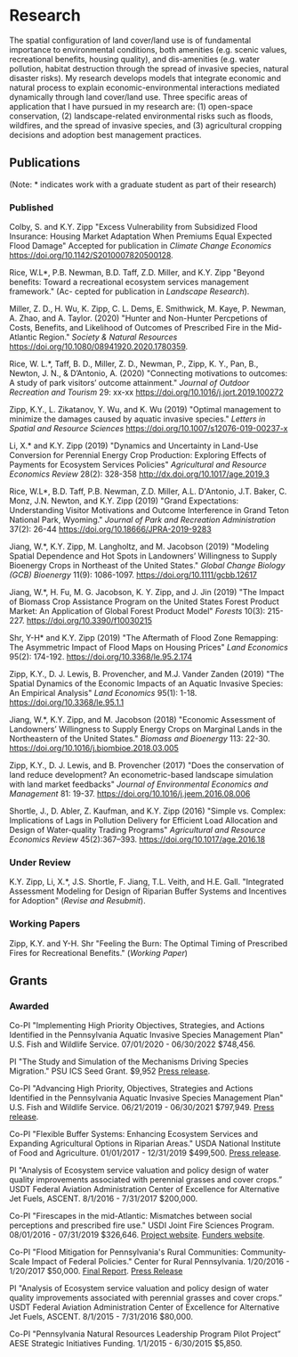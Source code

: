 # Research 

The spatial configuration of land cover/land use is of fundamental importance to environmental conditions, both amenities (e.g. scenic values, recreational benefits, housing quality), and dis-amenities (e.g. water pollution, habitat destruction through the spread of invasive species, natural disaster risks). My research develops models that integrate economic and natural process to explain economic-environmental interactions mediated dynamically through land cover/land use. Three specific areas of application that I have pursued in my research are: (1) open-space conservation, (2) landscape-related environmental risks such as floods, wildfires, and the spread of invasive species, and (3) agricultural cropping decisions and adoption best management practices.

## Publications

(Note: \* indicates work with a graduate student as part of their research)

### Published

Colby, S. and K.Y. Zipp  "Excess Vulnerability from Subsidized Flood Insurance: Housing Market Adaptation When Premiums Equal Expected Flood Damage" Accepted for publication in *Climate Change Economics* https://doi.org/10.1142/S2010007820500128.

Rice, W.L\*, P.B. Newman, B.D. Taff, Z.D. Miller, and K.Y. Zipp "Beyond benefits: Toward a recreational ecosystem services management framework." (Ac-
cepted for publication in *Landscape Research*).

Miller, Z. D., H. Wu, K. Zipp, C. L. Dems, E. Smithwick, M. Kaye, P. Newman, A. Zhao, and A. Taylor. (2020) "Hunter and Non-Hunter Percpetions of Costs, Benefits, and Likelihood of Outcomes of Prescribed Fire in the Mid-Atlantic Region." *Society & Natural Resources* https://doi.org/10.1080/08941920.2020.1780359.

Rice, W. L.\*, Taff, B. D., Miller, Z. D., Newman, P., Zipp, K. Y., Pan, B., Newton, J. N.,  & D’Antonio, A. (2020) "Connecting motivations to outcomes: A study of park visitors’ outcome attainment." *Journal of Outdoor Recreation and Tourism* 29: xx-xx https://doi.org/10.1016/j.jort.2019.100272

Zipp, K.Y., L. Zikatanov, Y. Wu, and K. Wu (2019) "Optimal management to minimize the damages caused by aquatic invasive species." *Letters in Spatial and Resource Sciences* https://doi.org/10.1007/s12076-019-00237-x

Li, X.\* and K.Y. Zipp (2019) "Dynamics and Uncertainty in Land-Use Conversion for Perennial Energy Crop Production: Exploring Effects of Payments for Ecosystem Services Policies" *Agricultural and Resource Economics Review* 28(2): 328-358 http://dx.doi.org/10.1017/age.2019.3

Rice, W.L\*, B.D. Taff, P.B. Newman, Z.D. Miller, A.L. D'Antonio, J.T. Baker, C. Monz, J.N. Newton, and K.Y. Zipp (2019) "Grand Expectations: Understanding Visitor Motivations and Outcome Interference in Grand Teton National Park, Wyoming." *Journal of Park and Recreation Administration*  37(2): 26-44 https://doi.org/10.18666/JPRA-2019-9283

Jiang, W.\*, K.Y. Zipp, M. Langholtz, and M. Jacobson (2019) "Modeling Spatial Dependence and Hot Spots in Landowners’ Willingness to Supply Bioenergy Crops in Northeast of the United States." *Global Change Biology (GCB) Bioenergy* 11(9): 1086-1097. https://doi.org/10.1111/gcbb.12617

Jiang, W.\*, H. Fu, M. G. Jacobson, K. Y. Zipp, and J. Jin (2019) "The Impact of Biomass Crop Assistance Program on the United States Forest Product Market: An Application of Global Forest Product Model" *Forests* 10(3): 215-227. https://doi.org/10.3390/f10030215

Shr, Y-H\* and K.Y. Zipp (2019) "The Aftermath of Flood Zone Remapping: The Asymmetric Impact of Flood Maps on Housing Prices" *Land Economics* 95(2): 174-192. https://doi.org/10.3368/le.95.2.174

Zipp, K.Y., D. J. Lewis, B. Provencher, and M.J. Vander Zanden (2019) "The Spatial Dynamics of the Economic Impacts of an Aquatic Invasive Species: An Empirical Analysis" *Land Economics* 95(1): 1-18. https://doi.org/10.3368/le.95.1.1

Jiang, W.\*, K.Y. Zipp, and M. Jacobson (2018)  "Economic Assessment of Landowners’ Willingness to Supply Energy Crops on Marginal Lands in the Northeastern of the United States." *Biomass and Bioenergy* 113: 22-30. https://doi.org/10.1016/j.biombioe.2018.03.005

Zipp, K.Y., D. J. Lewis, and B. Provencher (2017) "Does the conservation of land reduce development? An econometric-based landscape simulation with land market feedbacks" *Journal of Environmental Economics and Management* 81: 19-37. https://doi.org/10.1016/j.jeem.2016.08.006

Shortle, J., D. Abler, Z. Kaufman, and K.Y. Zipp (2016) "Simple vs. Complex: Implications of Lags in Pollution Delivery for Efficient Load Allocation and Design of Water-quality Trading Programs" *Agricultural and Resource Economics Review* 45(2):367–393. https://doi.org/10.1017/age.2016.18

### Under Review


K.Y. Zipp, Li, X.\*, J.S. Shortle, F. Jiang, T.L. Veith, and H.E. Gall. "Integrated Assessment Modeling for Design of Riparian Buffer Systems and Incentives for Adoption" (*Revise and Resubmit*).


### Working Papers

Zipp, K.Y. and Y-H. Shr "Feeling the Burn: The Optimal Timing of Prescribed Fires for Recreational Benefits." (*Working Paper*)


## Grants

### Awarded

Co-PI "Implementing High Priority Objectives, Strategies, and Actions Identified in the Pennsylvania Aquatic Invasive Species Management Plan" U.S. Fish and Wildlife Service. 07/01/2020 - 06/30/2022 $748,456.

PI "The Study and Simulation of the Mechanisms Driving Species Migration." PSU ICS Seed Grant. $9,952 [Press release](https://ics.psu.edu/ics-seed-grants-to-power-projects-that-use-ai-machine-learning-for-common-good/).

Co-PI "Advancing High Priority, Objectives, Strategies and Actions Identified in the Pennsylvania Aquatic Invasive Species Management Plan" U.S. Fish and Wildlife Service. 06/21/2019 - 06/30/2021 $797,949. [Press release](https://news.psu.edu/story/529390/2018/07/27/impact/pennsylvania-sea-grant-receives-800000-combat-invasive-species).

Co-PI "Flexible Buffer Systems: Enhancing Ecosystem Services and Expanding Agricultural Options in Riparian Areas." USDA National Institute of Food and Agriculture. 01/01/2017 - 12/31/2019 $499,500. [Press release](https://news.psu.edu/story/475297/2017/07/20/research/researchers-receive-usda-grant-study-new-riparian-buffer-strategy).

PI "Analysis of Ecosystem service valuation and policy design of water quality improvements associated with perennial grasses and cover crops.” USDT Federal Aviation Administration Center of Excellence for Alternative Jet Fuels, ASCENT. 8/1/2016 - 7/31/2017 $200,000.

Co-PI "Firescapes in the mid-Atlantic: Mismatches between social perceptions and prescribed fire use." USDI Joint Fire Sciences Program. 08/01/2016 - 07/31/2019 $326,646. [Project website](http://cld.psu.edu/research/). [Funders website](https://www.firescience.gov/JFSP_advanced_search_results_detail.cfm?jdbid=%24%26J3%3AW0%20%20%0A).

Co-PI "Flood Mitigation for Pennsylvania's Rural Communities: Community-Scale Impact of Federal Policies." Center for Rural Pennsylvania. 1/20/2016 - 1/20/2017 $50,000. [Final Report](http://www.rural.palegislature.us/documents/reports/Flood-Mitigation-2017.pdf). [Press Release](https://news.psu.edu/story/481315/2017/09/07/research/report-addresses-flooding-and-flood-insurance-impacts-rural)

PI "Analysis of Ecosystem service valuation and policy design of water quality improvements associated with perennial grasses and cover crops.” USDT Federal Aviation Administration Center of Excellence for Alternative Jet Fuels, ASCENT. 8/1/2015 - 7/31/2016 $80,000.

Co-PI "Pennsylvania Natural Resources Leadership Program Pilot Project” AESE Strategic Initiatives Funding. 1/1/2015 - 6/30/2015 $5,850.
